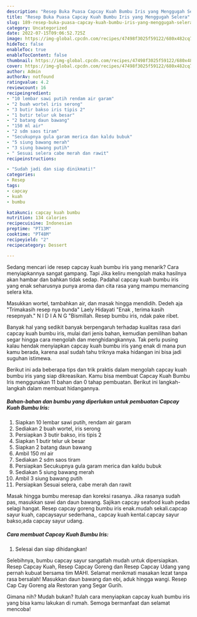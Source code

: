 ```yaml
---
description: "Resep Buka Puasa Capcay Kuah Bumbu Iris yang Menggugah Selera"
title: "Resep Buka Puasa Capcay Kuah Bumbu Iris yang Menggugah Selera"
slug: 189-resep-buka-puasa-capcay-kuah-bumbu-iris-yang-menggugah-selera
category: Uncategorized
date: 2022-07-15T09:06:52.725Z
image: https://img-global.cpcdn.com/recipes/47498f3025f59122/680x482cq70/capcay-kuah-bumbu-iris-foto-resep-utama.jpg
hideToc: false
enableToc: true
enableTocContent: false
thumbnail: https://img-global.cpcdn.com/recipes/47498f3025f59122/680x482cq70/capcay-kuah-bumbu-iris-foto-resep-utama.jpg
cover: https://img-global.cpcdn.com/recipes/47498f3025f59122/680x482cq70/capcay-kuah-bumbu-iris-foto-resep-utama.jpg
author: Admin
authorAv: notfound
ratingvalue: 4.2
reviewcount: 16
recipeingredient:
- "10 lembar sawi putih rendam air garam"
- "2 buah wortel iris serong"
- "3 butir bakso iris tipis 2"
- "1 butir telur uk besar"
- "2 batang daun bawang"
- "150 ml air"
- "2 sdm saos tiram"
- "Secukupnya gula garam merica dan kaldu bubuk"
- "5 siung bawang merah"
- "3 siung bawang putih"
- " Sesuai selera cabe merah dan rawit"
recipeinstructions:

- "Sudah jadi dan siap dinikmati!"
categories:
- Resep
tags:
- capcay
- kuah
- bumbu

katakunci: capcay kuah bumbu 
nutrition: 134 calories
recipecuisine: Indonesian
preptime: "PT13M"
cooktime: "PT48M"
recipeyield: "2"
recipecategory: Dessert

---
```



Sedang mencari ide resep capcay kuah bumbu iris yang menarik? Cara menyiapkannya sangat gampang. Tapi Jika keliru mengolah maka hasilnya akan hambar dan bahkan tidak sedap. Padahal capcay kuah bumbu iris yang enak seharusnya punya aroma dan cita rasa yang mampu memancing selera kita.


Masukkan wortel, tambahkan air, dan masak hingga mendidih. Dedeh aja &#34;Trimakasih resep nya bunda&#34; Laely Hidayati &#34;Enak ️, terima kasih resepnyah.&#34; N I D I A N G &#34;Bismillah. Resep bumbu iris, ndak pake ribet.

Banyak hal yang sedikit banyak berpengaruh terhadap kualitas rasa dari capcay kuah bumbu iris, mulai dari jenis bahan, kemudian pemilihan bahan segar hingga cara mengolah dan menghidangkannya. Tak perlu pusing kalau hendak menyiapkan capcay kuah bumbu iris yang enak di mana pun kamu berada, karena asal sudah tahu triknya maka hidangan ini bisa jadi suguhan istimewa.


Berikut ini ada beberapa tips dan trik praktis dalam mengolah capcay kuah bumbu iris yang siap dikreasikan. Kamu bisa membuat Capcay Kuah Bumbu Iris menggunakan 11 bahan dan 0 tahap pembuatan. Berikut ini langkah-langkah dalam membuat hidangannya.

<!--inarticleads1-->

##### Bahan-bahan dan bumbu yang diperlukan untuk pembuatan Capcay Kuah Bumbu Iris:

1. Siapkan 10 lembar sawi putih, rendam air garam
1. Sediakan 2 buah wortel, iris serong
1. Persiapkan 3 butir bakso, iris tipis 2
1. Siapkan 1 butir telur uk besar
1. Siapkan 2 batang daun bawang
1. Ambil 150 ml air
1. Sediakan 2 sdm saos tiram
1. Persiapkan Secukupnya gula garam merica dan kaldu bubuk
1. Sediakan 5 siung bawang merah
1. Ambil 3 siung bawang putih
1. Persiapkan  Sesuai selera, cabe merah dan rawit


Masak hingga bumbu meresap dan koreksi rasanya. Jika rasanya sudah pas, masukkan sawi dan daun bawang. Sajikan capcay seafood kuah pedas selagi hangat. Resep capcay goreng bumbu iris enak.mudah sekali.capcap sayur kuah, capcaysayur sederhana,, capcay kuah kental.capcay sayur bakso,ada capcay sayur udang. 

<!--inarticleads2-->

##### Cara membuat Capcay Kuah Bumbu Iris:


1. Selesai dan siap dihidangkan!

Selebihnya, bumbu capcay sayur sangatlah mudah untuk dipersiapkan. Resep Capcay Kuah, Resep Capcay Goreng dan Resep Capcay Udang yang pernah kubuat bersama tim MAHI. Selamat menikmati masakan lezat tanpa rasa bersalah! Masukkan daun bawang dan ebi, aduk hingga wangi. Resep Cap Cay Goreng ala Restoran yang Segar Gurih. 

Gimana nih? Mudah bukan? Itulah cara menyiapkan capcay kuah bumbu iris yang bisa kamu lakukan di rumah. Semoga bermanfaat dan selamat mencoba!
